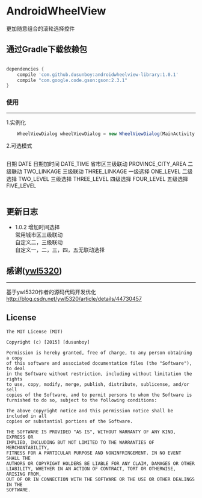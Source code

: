 # AndroidWheelView
  更加随意组合的滚轮选择控件
## 通过Gradle下载依赖包

```groovy

dependencies {
    compile 'com.github.dusunboy:androidwheelview-library:1.0.1'
    compile "com.google.code.gson:gson:2.3.1"
}

```
### 使用
---

1.实例化
```java
    WheelViewDialog wheelViewDialog = new WheelViewDialog(MainActivity.this, WheelViewDialog.DATE);
```


2.可选模式
>```
  日期 DATE
  日期加时间 DATE_TIME
  省市区三级联动 PROVINCE_CITY_AREA
  二级联动 TWO_LINKAGE
  三级联动 THREE_LINKAGE
  一级选择 ONE_LEVEL
  二级选择 TWO_LEVEL
  三级选择 THREE_LEVEL
  四级选择 FOUR_LEVEL
  五级选择 FIVE_LEVEL

>```

## 更新日志
* 1.0.2
    增加时间选择<br>
    常用城市区三级联动<br>
    自定义二，三级联动<br>
    自定义一，二，三，四，五无联动选择


## 感谢([ywl5320](http://blog.csdn.net/ywl5320/article/details/44730457))
-------
基于ywl5320作者的源码代码开发优化 
http://blog.csdn.net/ywl5320/article/details/44730457<br>

## License

    The MIT License (MIT)
    
    Copyright (c) [2015] [dusunboy]
    
    Permission is hereby granted, free of charge, to any person obtaining a copy
    of this software and associated documentation files (the "Software"), to deal
    in the Software without restriction, including without limitation the rights
    to use, copy, modify, merge, publish, distribute, sublicense, and/or sell
    copies of the Software, and to permit persons to whom the Software is
    furnished to do so, subject to the following conditions:
    
    The above copyright notice and this permission notice shall be included in all
    copies or substantial portions of the Software.
    
    THE SOFTWARE IS PROVIDED "AS IS", WITHOUT WARRANTY OF ANY KIND, EXPRESS OR
    IMPLIED, INCLUDING BUT NOT LIMITED TO THE WARRANTIES OF MERCHANTABILITY,
    FITNESS FOR A PARTICULAR PURPOSE AND NONINFRINGEMENT. IN NO EVENT SHALL THE
    AUTHORS OR COPYRIGHT HOLDERS BE LIABLE FOR ANY CLAIM, DAMAGES OR OTHER
    LIABILITY, WHETHER IN AN ACTION OF CONTRACT, TORT OR OTHERWISE, ARISING FROM,
    OUT OF OR IN CONNECTION WITH THE SOFTWARE OR THE USE OR OTHER DEALINGS IN THE
    SOFTWARE.
